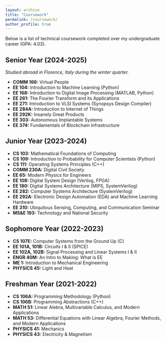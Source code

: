 ```yaml
---
layout: archive
title: "Coursework"
permalink: /coursework/
author_profile: true
---
```


Below is a list of technical coursework completed over my undergraduate career (GPA: 4.03).

## Senior Year (2024-2025)
*Studied abroad in Florence, Italy during the winter quarter.*
- **COMM 166:** Virtual People
- **EE 104:** Introduction to Machine Learning (Python)
- **EE 168:** Introduction to Digital Image Processing (MATLAB, Python)
- **EE 261:** The Fourier Transform and its Applications
- **EE 271:** Introduction to VLSI Systems (Synopsys Design Compiler)
- **EE 284A:** Introduction to Internet of Things
- **EE 292K:** Insanely Great Products
- **EE 303:** Autonomous Implantable Systems
- **EE 374:** Fundamentals of Blockchain Infrastructure

## Junior Year (2023-2024)
- **CS 103:** Mathematical Foundations of Computing
- **CS 109:** Introduction to Probability for Computer Scientists (Python)
- **CS 111:** Operating Systems Principles (C++)
- **COMM 230A:** Digital Civil Society
- **EE 65:** Modern Physics for Engineers
- **EE 108:** Digital System Design (Verilog, FPGA)
- **EE 180:** Digital Systems Architecture (MIPS, SystemVerilog)
- **EE 282:** Computer Systems Architecture (SystemVerilog)
- **EE 292A:** Electronic Design Automation (EDA) and Machine Learning Hardware
- **EE 310:** Ubiquitous Sensing, Computing, and Communication Seminar
- **MS&E 193:** Technology and National Security

## Sophomore Year (2022-2023)
- **CS 107E:** Computer Systems from the Ground Up (C)
- **EE 101A, 101B:** Circuits I & II (SPICE)
- **EE 102A, 102B:** Signal Processing and Linear Systems I & II
- **ENGR 40M:** An Intro to Making: What is EE
- **ME 1:** Introduction to Mechanical Engineering
- **PHYSICS 45:** Light and Heat

## Freshman Year (2021-2022)
- **CS 106A:** Programming Methodology (Python)
- **CS 106B:** Programming Abstractions (C++)
- **MATH 51:** Linear Alebra, Multivariable Calculus, and Modern Applications
- **MATH 53:** Differential Equations with Linear Algebra, Fourier Methods, and Modern Applications
- **PHYSICS 41:** Mechanics
- **PHYSICS 43:** Electricity & Magnetism
